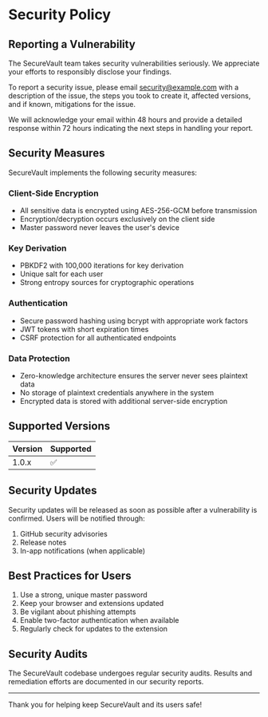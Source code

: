 # Security Policy

## Reporting a Vulnerability

The SecureVault team takes security vulnerabilities seriously. We appreciate your efforts to responsibly disclose your findings.

To report a security issue, please email [security@example.com](mailto:security@example.com) with a description of the issue, the steps you took to create it, affected versions, and if known, mitigations for the issue.

We will acknowledge your email within 48 hours and provide a detailed response within 72 hours indicating the next steps in handling your report.

## Security Measures

SecureVault implements the following security measures:

### Client-Side Encryption
- All sensitive data is encrypted using AES-256-GCM before transmission
- Encryption/decryption occurs exclusively on the client side
- Master password never leaves the user's device

### Key Derivation
- PBKDF2 with 100,000 iterations for key derivation
- Unique salt for each user
- Strong entropy sources for cryptographic operations

### Authentication
- Secure password hashing using bcrypt with appropriate work factors
- JWT tokens with short expiration times
- CSRF protection for all authenticated endpoints

### Data Protection
- Zero-knowledge architecture ensures the server never sees plaintext data
- No storage of plaintext credentials anywhere in the system
- Encrypted data is stored with additional server-side encryption

## Supported Versions

| Version | Supported          |
| ------- | ------------------ |
| 1.0.x   | :white_check_mark: |

## Security Updates

Security updates will be released as soon as possible after a vulnerability is confirmed. Users will be notified through:

1. GitHub security advisories
2. Release notes
3. In-app notifications (when applicable)

## Best Practices for Users

1. Use a strong, unique master password
2. Keep your browser and extensions updated
3. Be vigilant about phishing attempts
4. Enable two-factor authentication when available
5. Regularly check for updates to the extension

## Security Audits

The SecureVault codebase undergoes regular security audits. Results and remediation efforts are documented in our security reports.

---

Thank you for helping keep SecureVault and its users safe!